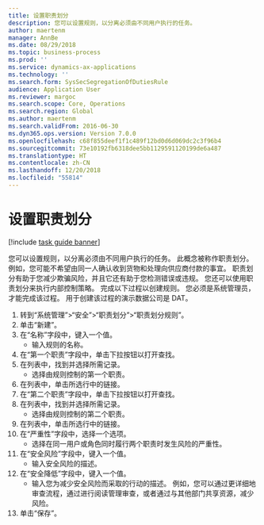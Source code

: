 ```yaml
---
title: 设置职责划分
description: 您可以设置规则，以分离必须由不同用户执行的任务。
author: maertenm
manager: AnnBe
ms.date: 08/29/2018
ms.topic: business-process
ms.prod: ''
ms.service: dynamics-ax-applications
ms.technology: ''
ms.search.form: SysSecSegregationOfDutiesRule
audience: Application User
ms.reviewer: margoc
ms.search.scope: Core, Operations
ms.search.region: Global
ms.author: maertenm
ms.search.validFrom: 2016-06-30
ms.dyn365.ops.version: Version 7.0.0
ms.openlocfilehash: c68f855deef1f1c489f12bd0d6d069dc2c3f96b4
ms.sourcegitcommit: 73e10192fb6318dee5bb1129591120199de6a487
ms.translationtype: HT
ms.contentlocale: zh-CN
ms.lasthandoff: 12/20/2018
ms.locfileid: "55814"
---
```

# <a name="set-up-segregation-of-duties"></a>设置职责划分

[!include [task guide banner](../../includes/task-guide-banner.md)]

您可以设置规则，以分离必须由不同用户执行的任务。 此概念被称作职责划分。 例如，您可能不希望由同一人确认收到货物和处理向供应商付款的事宜。 职责划分有助于您减少欺骗风险，并且它还有助于您检测错误或违规。 您还可以使用职责划分来执行内部控制策略。 完成以下过程以创建规则。 您必须是系统管理员，才能完成该过程。 用于创建该过程的演示数据公司是 DAT。 

1. 转到“系统管理”>“安全”>“职责划分”>“职责划分规则”。
2. 单击“新建”。
3. 在“名称”字段中，键入一个值。
    * 输入规则的名称。  
4. 在“第一个职责”字段中，单击下拉按钮以打开查找。
5. 在列表中，找到并选择所需记录。
    * 选择由规则控制的第一个职责。  
6. 在列表中，单击所选行中的链接。
7. 在“第二个职责”字段中，单击下拉按钮以打开查找。
8. 在列表中，找到并选择所需记录。
    * 选择由规则控制的第二个职责。  
9. 在列表中，单击所选行中的链接。
10. 在“严重性”字段中，选择一个选项。
    * 选择在同一用户或角色同时履行两个职责时发生风险的严重性。  
11. 在“安全风险”字段中，键入一个值。
    * 输入安全风险的描述。  
12. 在“安全降低”字段中，键入一个值。
    * 输入您为减少安全风险而采取的行动的描述。 例如，您可以通过更详细地审查流程，通过进行阅读管理审查，或者通过与其他部门共享资源，减少风险。  
13. 单击“保存”。

